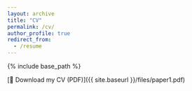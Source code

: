 ```yaml
---
layout: archive
title: "CV"
permalink: /cv/
author_profile: true
redirect_from:
  - /resume
---
```


{% include base_path %}

[📄 Download my CV (PDF)]({{ site.baseurl }}/files/paper1.pdf)
